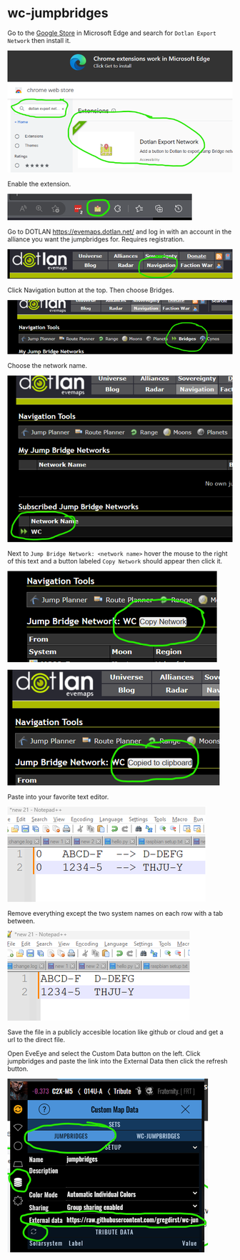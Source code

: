 # wc-jumpbridges

Go to the [Google Store](https://chrome.google.com/webstore/category/extensions) in Microsoft Edge and search for `Dotlan Export Network` then install it.

![Get Extension](images/Screenshot%20-%20search%20extension.png)

Enable the extension.

![Extention Button](images/Screenshot%20-%20extension%20button.png)

Go to DOTLAN https://evemaps.dotlan.net/ and log in with an account in the alliance you want the jumpbridges for. Requires registration.

![Home Page](images/Screenshot%20-%20navigation.png)

Click Navigation button at the top. Then choose Bridges.

![Bridges](images/Screenshot%20-%20bridges.png)

Choose the network name.

![Network Name](images/Screenshot%20-%20network%20name.png)

Next to `Jump Bridge Network: <network name>` hover the mouse to the right of this text and a button labeled `Copy Network` should appear then click it.

![Hover for the button](images/Screenshot%20-%20hover.png)

![Copied to clipboard](images/Screenshot%20-%20copied%20to%20clipboard.png)

Paste into your favorite text editor.

![Paste clipboard into editor](images/Screenshot%20-%20paste%20clipboard.png)

Remove everything except the two system names on each row with a tab between.

![Data Format Example](images/Screenshot%20-%20data%20format%20example.png)

Save the file in a publicly accesible location like github or cloud and get a url to the direct file.

Open EveEye and select the Custom Data button on the left. Click jumpbridges and paste the link into the External Data then click the refresh button.

![EveEye](images/Screenshot%20-%20eve%20eye.png)
